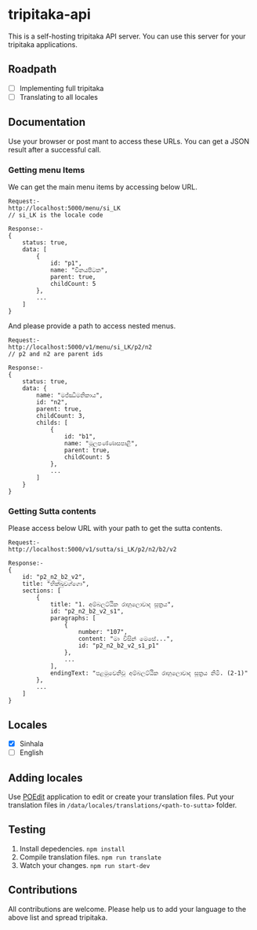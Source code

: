 # tripitaka-api
This is a self-hosting tripitaka API server. You can use this server for your tripitaka applications.

## Roadpath

- [ ] Implementing full tripitaka
- [ ] Translating to all locales

## Documentation

Use your browser or post mant to access these URLs. You can get a JSON result after a successful call.

### Getting menu Items

We can get the main menu items by accessing below URL.

```
Request:-
http://localhost:5000/menu/si_LK
// si_LK is the locale code

Response:-
{
    status: true,
    data: [
        {
            id: "p1",
            name: "විනයපිටක",
            parent: true,
            childCount: 5
        },
        ...
    ]
}
```

And please provide a path to access nested menus.

```
Request:-
http://localhost:5000/v1/menu/si_LK/p2/n2
// p2 and n2 are parent ids

Response:- 
{
    status: true,
    data: {
        name: "මජ්ඣිමනිකාය",
        id: "n2",
        parent: true,
        childCount: 3,
        childs: [
            {
                id: "b1",
                name: "මූලපණ්ණාසපාළි",
                parent: true,
                childCount: 5
            },
            ...
        ]
    }
}

```

### Getting Sutta contents

Please access below URL with your path to get the sutta contents.

```
Request:-
http://localhost:5000/v1/sutta/si_LK/p2/n2/b2/v2

Response:-
{
    id: "p2_n2_b2_v2",
    title: "භික්ඛුවග්ගො",
    sections: [
        {
            title: "1. අම්බලට්ඨික රාහුලොවාද සූත්‍රය",
            id: "p2_n2_b2_v2_s1",
            paragraphs: [
                {
                    number: "107",
                    content: "මා විසින් මෙසේ...",
                    id: "p2_n2_b2_v2_s1_p1"
                },
                ...
            ],
            endingText: "පළමුවෙනිවූ අම්බලට්ඨික රාහුලොවාද සූත්‍රය නිමි. (2-1)"
        },
        ...
    ]
}

```

## Locales

- [x] Sinhala
- [ ] English

## Adding locales

Use [POEdit](https://poedit.net/) application to edit or create your translation files. Put your translation files in `/data/locales/translations/<path-to-sutta>` folder. 

## Testing

1. Install depedencies. `npm install`
2. Compile translation files. `npm run translate`
3. Watch your changes. `npm run start-dev` 

## Contributions

All contributions are welcome. Please help us to add your language to the above list and spread tripitaka.

